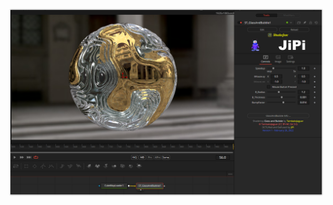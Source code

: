 <!-- +++ DO NOT REMOVE THIS COMMENT +++ DO NOT ADD OR EDIT ANY TEXT BEFORE THIS LINE +++ IT WOULD BE A REALLY BAD IDEA +++ -->

[![Thumbnail](GlassAndBubble.png)](https://www.shadertoy.com/view/XdVSRV "View on Shadertoy.com")

<!-- +++ DO NOT REMOVE THIS COMMENT +++ DO NOT EDIT ANY TEXT THAT COMES AFTER THIS LINE +++ TRUST ME: JUST DON'T DO IT +++ -->
